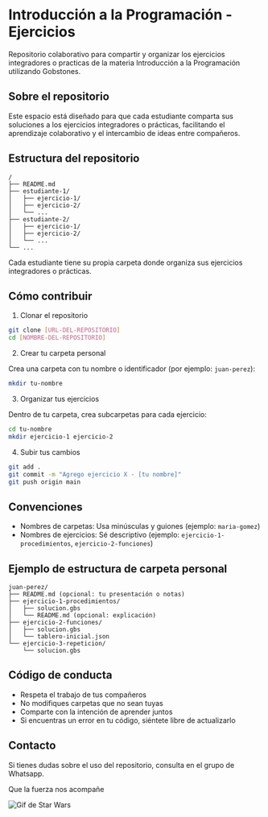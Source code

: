 # Introducción a la Programación - Ejercicios
Repositorio colaborativo para compartir y organizar los ejercicios integradores o practicas de la materia Introducción a la Programación utilizando Gobstones.

##  Sobre el repositorio
Este espacio está diseñado para que cada estudiante comparta sus soluciones a los ejercicios integradores o prácticas, facilitando el aprendizaje colaborativo y el intercambio de ideas entre compañeros.

## Estructura del repositorio

```
/
├── README.md
├── estudiante-1/
│   ├── ejercicio-1/
│   ├── ejercicio-2/
│   └── ...
├── estudiante-2/
│   ├── ejercicio-1/
│   ├── ejercicio-2/
│   └── ...
└── ...
```

Cada estudiante tiene su propia carpeta donde organiza sus ejercicios integradores o prácticas.

## Cómo contribuir

1. Clonar el repositorio

```bash
git clone [URL-DEL-REPOSITORIO]
cd [NOMBRE-DEL-REPOSITORIO]
```

2. Crear tu carpeta personal

Crea una carpeta con tu nombre o identificador (por ejemplo: `juan-perez`):

```bash
mkdir tu-nombre
```

3. Organizar tus ejercicios

Dentro de tu carpeta, crea subcarpetas para cada ejercicio:

```bash
cd tu-nombre
mkdir ejercicio-1 ejercicio-2
```

4. Subir tus cambios

```bash
git add .
git commit -m "Agrego ejercicio X - [tu nombre]"
git push origin main
```

## Convenciones

- Nombres de carpetas: Usa minúsculas y guiones (ejemplo: `maria-gomez`)
- Nombres de ejercicios: Sé descriptivo (ejemplo: `ejercicio-1-procedimientos`, `ejercicio-2-funciones`)

## Ejemplo de estructura de carpeta personal

```
juan-perez/
├── README.md (opcional: tu presentación o notas)
├── ejercicio-1-procedimientos/
│   ├── solucion.gbs
│   └── README.md (opcional: explicación)
├── ejercicio-2-funciones/
│   ├── solucion.gbs
│   └── tablero-inicial.json
└── ejercicio-3-repeticion/
    └── solucion.gbs
```

## Código de conducta

- Respeta el trabajo de tus compañeros
- No modifiques carpetas que no sean tuyas
- Comparte con la intención de aprender juntos
- Si encuentras un error en tu código, siéntete libre de actualizarlo

## Contacto
Si tienes dudas sobre el uso del repositorio, consulta en el grupo de Whatsapp.

Que la fuerza nos acompañe

![Gif de Star Wars](https://media4.giphy.com/media/v1.Y2lkPTc5MGI3NjExNnFmMGV0dG1yYnIwNXFvM2loMTFuYndtaHFtdTFnc3k4bXpib3BoaiZlcD12MV9pbnRlcm5hbF9naWZfYnlfaWQmY3Q9Zw/vtF7RwsD0rHkQ/giphy.gif)